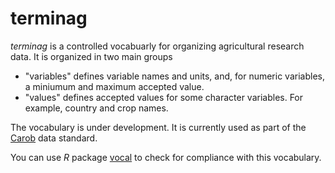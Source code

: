 # terminag

*terminag* is a controlled vocabuarly for organizing agricultural research data. It is organized in two main groups

- "variables" defines variable names and units, and, for numeric variables, a miniumum and maximum accepted value.
- "values" defines accepted values for some character variables. For example, country and crop names.

The vocabulary is under development. It is currently used as part of the [Carob](https://carob-data.org) data standard.

You can use *R* package [vocal](https://github.com/controvoc/vocal) to check for compliance with this vocabulary.
